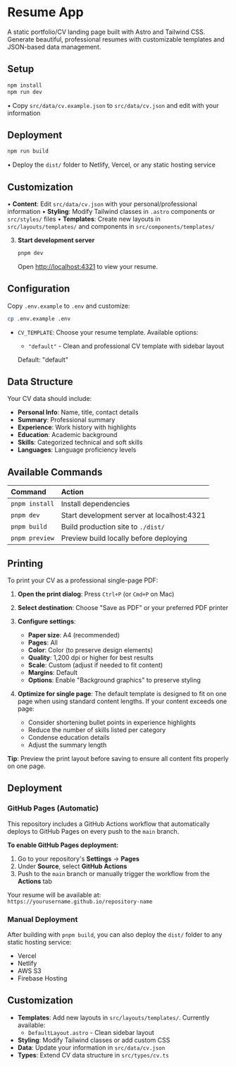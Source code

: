 # Resume App

A static portfolio/CV landing page built with Astro and Tailwind CSS. Generate beautiful, professional resumes with customizable templates and JSON-based data management.

## Setup

```bash
npm install
npm run dev
```

• Copy `src/data/cv.example.json` to `src/data/cv.json` and edit with your information

## Deployment

```bash
npm run build
```

• Deploy the `dist/` folder to Netlify, Vercel, or any static hosting service

## Customization

• **Content**: Edit `src/data/cv.json` with your personal/professional information
• **Styling**: Modify Tailwind classes in `.astro` components or `src/styles/` files
• **Templates**: Create new layouts in `src/layouts/templates/` and components in `src/components/templates/`

3. **Start development server**
   ```bash
   pnpm dev
   ```
   Open [http://localhost:4321](http://localhost:4321) to view your resume.

## Configuration

Copy `.env.example` to `.env` and customize:

```bash
cp .env.example .env
```

- `CV_TEMPLATE`: Choose your resume template. Available options:

  - `"default"` - Clean and professional CV template with sidebar layout

  Default: "default"

## Data Structure

Your CV data should include:

- **Personal Info**: Name, title, contact details
- **Summary**: Professional summary
- **Experience**: Work history with highlights
- **Education**: Academic background
- **Skills**: Categorized technical and soft skills
- **Languages**: Language proficiency levels

## Available Commands

| Command        | Action                                     |
| :------------- | :----------------------------------------- |
| `pnpm install` | Install dependencies                       |
| `pnpm dev`     | Start development server at localhost:4321 |
| `pnpm build`   | Build production site to `./dist/`         |
| `pnpm preview` | Preview build locally before deploying     |

## Printing

To print your CV as a professional single-page PDF:

1. **Open the print dialog**: Press `Ctrl+P` (or `Cmd+P` on Mac)
2. **Select destination**: Choose "Save as PDF" or your preferred PDF printer
3. **Configure settings**:

   - **Paper size**: A4 (recommended)
   - **Pages**: All
   - **Color**: Color (to preserve design elements)
   - **Quality**: 1,200 dpi or higher for best results
   - **Scale**: Custom (adjust if needed to fit content)
   - **Margins**: Default
   - **Options**: Enable "Background graphics" to preserve styling

4. **Optimize for single page**: The default template is designed to fit on one page when using standard content lengths. If your content exceeds one page:
   - Consider shortening bullet points in experience highlights
   - Reduce the number of skills listed per category
   - Condense education details
   - Adjust the summary length

**Tip**: Preview the print layout before saving to ensure all content fits properly on one page.

## Deployment

### GitHub Pages (Automatic)

This repository includes a GitHub Actions workflow that automatically deploys to GitHub Pages on every push to the `main` branch.

**To enable GitHub Pages deployment:**

1. Go to your repository's **Settings** → **Pages**
2. Under **Source**, select **GitHub Actions**
3. Push to the `main` branch or manually trigger the workflow from the **Actions** tab

Your resume will be available at: `https://yourusername.github.io/repository-name`

### Manual Deployment

After building with `pnpm build`, you can also deploy the `dist/` folder to any static hosting service:

- Vercel
- Netlify
- AWS S3
- Firebase Hosting

## Customization

- **Templates**: Add new layouts in `src/layouts/templates/`. Currently available:
  - `DefaultLayout.astro` - Clean sidebar layout
- **Styling**: Modify Tailwind classes or add custom CSS
- **Data**: Update your information in `src/data/cv.json`
- **Types**: Extend CV data structure in `src/types/cv.ts`
